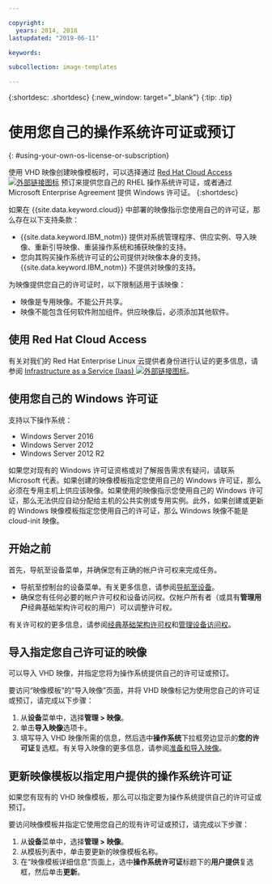 ```yaml
---

copyright:
  years: 2014, 2018
lastupdated: "2019-06-11"

keywords:

subcollection: image-templates

---
```


{:shortdesc: .shortdesc}
{:new_window: target="_blank"}
{:tip: .tip}


# 使用您自己的操作系统许可证或预订
{: #using-your-own-os-license-or-subscription}

使用 VHD 映像创建映像模板时，可以选择通过 [Red Hat Cloud
Access ![外部链接图标](../../icons/launch-glyph.svg "外部链接图标")](https://www.redhat.com/en/technologies/cloud-computing/cloud-access) 预订来提供您自己的 RHEL 操作系统许可证，或者通过 Microsoft Enterprise Agreement 提供 Windows 许可证。
{:shortdesc}

如果在 {{site.data.keyword.cloud}} 中部署的映像指示您使用自己的许可证，那么存在以下支持条款：
* {{site.data.keyword.IBM_notm}} 提供对系统管理程序、供应实例、导入映像、重新引导映像、重装操作系统和捕获映像的支持。
* 您向其购买操作系统许可证的公司提供对映像本身的支持。{{site.data.keyword.IBM_notm}} 不提供对映像的支持。

为映像提供您自己的许可证时，以下限制适用于该映像：
* 映像是专用映像。不能公开共享。
* 映像不能包含任何软件附加组件。供应映像后，必须添加其他软件。

## 使用 Red Hat Cloud Access
有关对我们的 Red Hat Enterprise Linux 云提供者身份进行认证的更多信息，请参阅 [Infrastructure as a Service (Iaas) ![外部链接图标](../../icons/launch-glyph.svg "外部链接图标")](https://access.redhat.com/ecosystem/cloud-provider/2262101)。

## 使用您自己的 Windows 许可证
支持以下操作系统：
* Windows Server 2016
* Windows Server 2012
* Windows Server 2012 R2

如果您对现有的 Windows 许可证资格或对了解报告需求有疑问，请联系 Microsoft 代表。如果创建的映像模板指定您使用自己的 Windows 许可证，那么必须在专用主机上供应该映像。如果使用的映像指示您使用自己的 Windows 许可证，那么无法供应自动分配给主机的公共实例或专用实例。此外，如果创建或更新的 Windows 映像模板指定您使用自己的许可证，那么 Windows 映像不能是 cloud-init 映像。

## 开始之前
首先，导航至设备菜单，并确保您有正确的帐户许可权来完成任务。

* 导航至控制台的设备菜单。有关更多信息，请参阅[导航至设备](/docs/infrastructure/image-templates?topic=virtual-servers-navigating-devices)。
* 确保您有任何必要的帐户许可权和设备访问权。仅帐户所有者（或具有**管理用户**经典基础架构许可权的用户）可以调整许可权。

有关许可权的更多信息，请参阅[经典基础架构许可权](/docs/iam?topic=iam-infrapermission#infrapermission)和[管理设备访问权](/docs/vsi?topic=virtual-servers-managing-device-access)。

## 导入指定您自己许可证的映像

可以导入 VHD 映像，并指定您将为操作系统提供自己的许可证或预订。


要访问“映像模板”的“导入映像”页面，并将 VHD 映像标记为使用您自己的许可证或预订，请完成以下步骤：
1. 从**设备**菜单中，选择**管理 > 映像**。
2. 单击**导入映像**选项卡。
3. 填写导入 VHD 映像所需的信息，然后选中**操作系统**下拉框旁边显示的**您的许可证**复选框。有关导入映像的更多信息，请参阅[准备和导入映像](/docs/infrastructure/image-templates?topic=image-templates-preparing-and-importing-images#preparing-and-importing-images)。

## 更新映像模板以指定用户提供的操作系统许可证

如果您有现有的 VHD 映像模板，那么可以指定要为操作系统提供自己的许可证或预订。

要访问映像模板并指定它使用您自己的现有许可证或预订，请完成以下步骤：
1. 从**设备**菜单中，选择**管理 > 映像**。
2. 从模板列表中，单击要更新的映像模板名称。
3. 在“映像模板详细信息”页面上，选中**操作系统许可证**标题下的**用户提供**复选框，然后单击**更新**。
